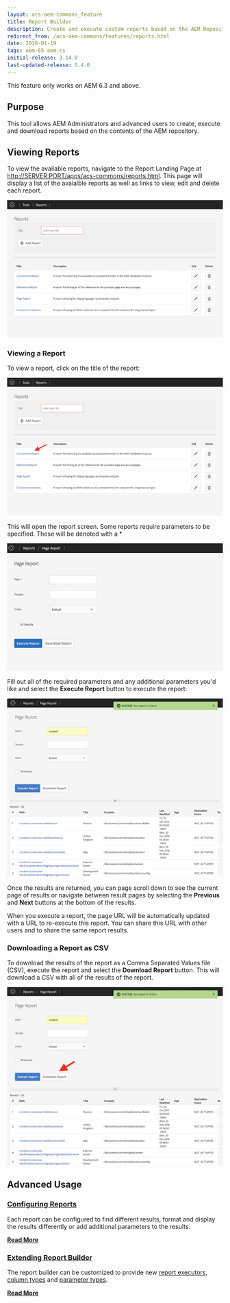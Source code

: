 ```yaml
---
layout: acs-aem-commons_feature
title: Report Builder
description: Create and execute custom reports based on the AEM Repository
redirect_from: /acs-aem-commons/features/reports.html
date: 2018-01-19
tags: aem-65 aem-cs
initial-release: 3.14.0
last-updated-release: 5.4.0
---
```


<div class="banner--notice">
This feature only works on AEM 6.3 and above.
</div>

## Purpose

This tool allows AEM Administrators and advanced users to create, execute and download reports based on the contents of the AEM repository. 

## Viewing Reports

To view the available reports, navigate to the Report Landing Page at [http://SERVER:PORT/apps/acs-commons/reports.html](http://localhost:4502/apps/acs-commons/reports.html). This page will display a list of the avaialble reports as well as links to view, edit and delete each report. 

![Report Landing Page](images/Report-Landing-Page.jpg)

### Viewing a Report

To view a report, click on the title of the report:

![Viewing a Report](images/Report-Landing-Page-Open.jpg)

This will open the report screen. Some reports require parameters to be specified. These will be denoted with a *

![The Report Screen](images/Report-Screen-Default.jpg)

Fill out all of the required parameters and any additional parameters you'd like and select the **Execute Report** button to execute the report:

![After Executing a Report](images/Report-Screen-Executed.jpg)

Once the results are returned, you can page scroll down to see the current page of results or navigate between result pages by selecting the **Previous** and **Next** buttons at the bottom of the results.

When you execute a report, the page URL will be automatically updated with a URL to re-execute this report. You can share this URL with other users and to share the same report results.

### Downloading a Report as CSV

To download the results of the report as a Comma Separated Values file (CSV), execute the report and select the **Download Report** button. This will download a CSV with all of the results of the report.

![Download Report](images/Report-Screen-Download.jpg)

## Advanced Usage


### [Configuring Reports](configuring.html)

Each report can be configured to find different results, format and display the results differently or add additional parameters to the results.

**[Read More](configuring.html)**

### [Extending Report Builder](extending.html)

The report builder can be customized to provide new [report executors](extending.html#creating-a-report-executor), [column types](extending.html#creating-a-report-column) and [parameter types](extending.html#creating-a-report-parameter). 

**[Read More](extending.html)**
